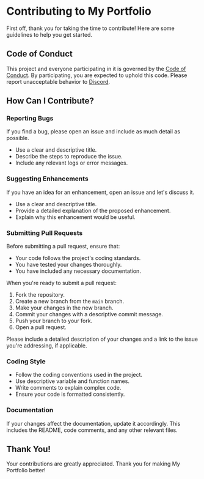 # Contributing to My Portfolio

First off, thank you for taking the time to contribute! Here are some guidelines to help you get started.

## Code of Conduct

This project and everyone participating in it is governed by the [Code of Conduct](CODE_OF_CONDUCT.md). By participating, you are expected to uphold this code. Please report unacceptable behavior to [Discord](https://discord.gg/VUMVuArkst).

## How Can I Contribute?

### Reporting Bugs

If you find a bug, please open an issue and include as much detail as possible.

- Use a clear and descriptive title.
- Describe the steps to reproduce the issue.
- Include any relevant logs or error messages.

### Suggesting Enhancements

If you have an idea for an enhancement, open an issue and let's discuss it.

- Use a clear and descriptive title.
- Provide a detailed explanation of the proposed enhancement.
- Explain why this enhancement would be useful.

### Submitting Pull Requests

Before submitting a pull request, ensure that:

- Your code follows the project's coding standards.
- You have tested your changes thoroughly.
- You have included any necessary documentation.

When you're ready to submit a pull request:

1. Fork the repository.
2. Create a new branch from the `main` branch.
3. Make your changes in the new branch.
4. Commit your changes with a descriptive commit message.
5. Push your branch to your fork.
6. Open a pull request.

Please include a detailed description of your changes and a link to the issue you're addressing, if applicable.

### Coding Style

- Follow the coding conventions used in the project.
- Use descriptive variable and function names.
- Write comments to explain complex code.
- Ensure your code is formatted consistently.

### Documentation

If your changes affect the documentation, update it accordingly. This includes the README, code comments, and any other relevant files.

## Thank You!

Your contributions are greatly appreciated. Thank you for making My Portfolio better!
